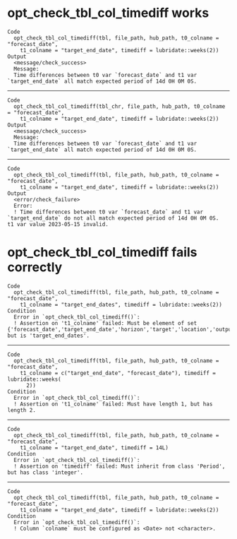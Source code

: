 # opt_check_tbl_col_timediff works

    Code
      opt_check_tbl_col_timediff(tbl, file_path, hub_path, t0_colname = "forecast_date",
        t1_colname = "target_end_date", timediff = lubridate::weeks(2))
    Output
      <message/check_success>
      Message:
      Time differences between t0 var `forecast_date` and t1 var `target_end_date` all match expected period of 14d 0H 0M 0S.

---

    Code
      opt_check_tbl_col_timediff(tbl_chr, file_path, hub_path, t0_colname = "forecast_date",
        t1_colname = "target_end_date", timediff = lubridate::weeks(2))
    Output
      <message/check_success>
      Message:
      Time differences between t0 var `forecast_date` and t1 var `target_end_date` all match expected period of 14d 0H 0M 0S.

---

    Code
      opt_check_tbl_col_timediff(tbl, file_path, hub_path, t0_colname = "forecast_date",
        t1_colname = "target_end_date", timediff = lubridate::weeks(2))
    Output
      <error/check_failure>
      Error:
      ! Time differences between t0 var `forecast_date` and t1 var `target_end_date` do not all match expected period of 14d 0H 0M 0S.  t1 var value 2023-05-15 invalid.

# opt_check_tbl_col_timediff fails correctly

    Code
      opt_check_tbl_col_timediff(tbl, file_path, hub_path, t0_colname = "forecast_date",
        t1_colname = "target_end_dates", timediff = lubridate::weeks(2))
    Condition
      Error in `opt_check_tbl_col_timediff()`:
      ! Assertion on 't1_colname' failed: Must be element of set {'forecast_date','target_end_date','horizon','target','location','output_type','output_type_id','value'}, but is 'target_end_dates'.

---

    Code
      opt_check_tbl_col_timediff(tbl, file_path, hub_path, t0_colname = "forecast_date",
        t1_colname = c("target_end_date", "forecast_date"), timediff = lubridate::weeks(
          2))
    Condition
      Error in `opt_check_tbl_col_timediff()`:
      ! Assertion on 't1_colname' failed: Must have length 1, but has length 2.

---

    Code
      opt_check_tbl_col_timediff(tbl, file_path, hub_path, t0_colname = "forecast_date",
        t1_colname = "target_end_date", timediff = 14L)
    Condition
      Error in `opt_check_tbl_col_timediff()`:
      ! Assertion on 'timediff' failed: Must inherit from class 'Period', but has class 'integer'.

---

    Code
      opt_check_tbl_col_timediff(tbl, file_path, hub_path, t0_colname = "forecast_date",
        t1_colname = "target_end_date", timediff = lubridate::weeks(2))
    Condition
      Error in `opt_check_tbl_col_timediff()`:
      ! Column `colname` must be configured as <Date> not <character>.

